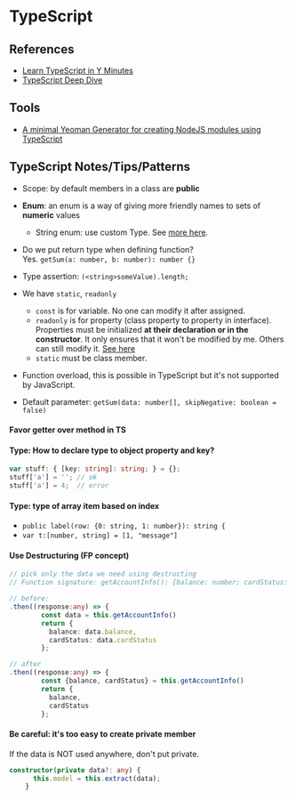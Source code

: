 # TypeScript

## References

* [Learn TypeScript in Y Minutes](https://learnxinyminutes.com/docs/typescript/)
* [TypeScript Deep Dive](https://www.gitbook.com/book/basarat/typescript/details)

## Tools
- [A minimal Yeoman Generator for creating NodeJS modules using TypeScript](https://github.com/ospatil/generator-node-typescript#readme)

## TypeScript Notes/Tips/Patterns

* Scope: by default members in a class are **public**
* **Enum**: an enum is a way of giving more friendly names to sets of **numeric** values
  * String enum: use custom Type. See [more here](https://basarat.gitbooks.io/typescript/content/docs/types/literal-types.html).
* Do we put return type when defining function?  
  Yes. `getSum(a: number, b: number): number {}`

* Type assertion: `(<string>someValue).length;`

* We have `static`, `readonly`
  * `const` is for variable. No one can modify it after assigned.
  * `readonly` is for property (class property to property in interface). Properties must be initialized **at their declaration or in the constructor**. It only ensures that it won't be modified by me. Others can still modify it. [See here](https://basarat.gitbooks.io/typescript/content/docs/types/readonly.html)
  * `static` must be class member.

* Function overload, this is possible in TypeScript but it's not supported by JavaScript.
* Default parameter: `getSum(data: number[], skipNegative: boolean = false)`

#### Favor getter over method in TS

#### Type: How to declare type to object property and key?

```ts
var stuff: { [key: string]: string; } = {};
stuff['a'] = ''; // ok
stuff['a'] = 4;  // error
```

#### Type: type of array item based on index
- `public label(row: {0: string, 1: number}): string {`
- `var t:[number, string] = [1, "message"]`

#### Use Destructuring (FP concept)
```ts
// pick only the data we need using destructing
// Function signature: getAccountInfo(): {balance: number; cardStatus: string; cardNumber: string; cardHolder: string}

// before:
.then((response:any) => {
        const data = this.getAccountInfo()
        return {
          balance: data.balance,
          cardStatus: data.cardStatus
        };

// after
.then((response:any) => {
        const {balance, cardStatus} = this.getAccountInfo()
        return {
          balance,
          cardStatus
        };
```

#### Be careful: it's too easy to create private member
If the data is NOT used anywhere, don't put private.

```ts
constructor(private data?: any) {
      this.model = this.extract(data);
    }
```
